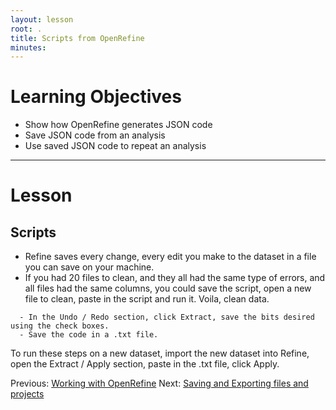 ```yaml
---
layout: lesson
root: .
title: Scripts from OpenRefine
minutes: 
---
```


# Learning Objectives

* Show how OpenRefine generates JSON code 
* Save JSON code from an analysis
* Use saved JSON code to repeat an analysis 

----------------------------------------------------

# Lesson

## Scripts

* Refine saves every change, every edit you make to the dataset in a file you can save on your machine.
* If you had 20 files to clean, and they all had the same type of errors, and all files had the same columns, you could save the script, open a new file to clean, paste in the script and run it. Voila, clean data.

````
  - In the Undo / Redo section, click Extract, save the bits desired using the check boxes. 
  - Save the code in a .txt file. 
````

To run these steps on a new dataset, import the new dataset into Refine, open the Extract / Apply section, paste in the .txt file, click Apply.

Previous: [Working with OpenRefine](01-working-with-openrefine.html)  Next: [Saving and Exporting files and projects](03-save-export.html)